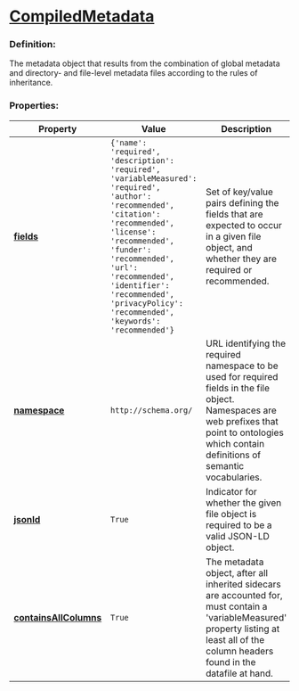 # [CompiledMetadata](/en/latest/reference/schema/objects/files/CompiledMetadata)

### Definition:

The metadata object that results from the combination of global metadata and directory- and file-level metadata files according to the rules of inheritance.

### Properties:

| Property | Value | Description |
|----------|--------|-------------|
| [**fields**](/en/latest/reference/schema/meta/defs/fields) | `{'name': 'required', 'description': 'required', 'variableMeasured': 'required', 'author': 'recommended', 'citation': 'recommended', 'license': 'recommended', 'funder': 'recommended', 'url': 'recommended', 'identifier': 'recommended', 'privacyPolicy': 'recommended', 'keywords': 'recommended'}` | Set of key/value pairs defining the fields that are expected to occur in a given file object, and whether they are required or recommended.
| [**namespace**](/en/latest/reference/schema/meta/defs/namespace) | `http://schema.org/` | URL identifying the required namespace to be used for required fields in the file object. Namespaces are web prefixes that point to ontologies which contain definitions of semantic vocabularies.
| [**jsonld**](/en/latest/reference/schema/meta/defs/jsonld) | `True` | Indicator for whether the given file object is required to be a valid JSON-LD object.
| [**containsAllColumns**](/en/latest/reference/schema/meta/defs/containsAllColumns) | `True` | The metadata object, after all inherited sidecars are accounted for, must contain a 'variableMeasured' property listing at least all of the column headers found in the datafile at hand.